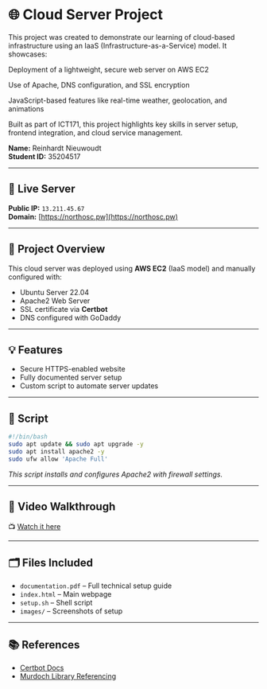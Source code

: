 # 🌐 Cloud Server Project

This project was created to demonstrate our learning of cloud-based infrastructure using an IaaS (Infrastructure-as-a-Service) model. It showcases:

Deployment of a lightweight, secure web server on AWS EC2

Use of Apache, DNS configuration, and SSL encryption

JavaScript-based features like real-time weather, geolocation, and animations

Built as part of ICT171, this project highlights key skills in server setup, frontend integration, and cloud service management.



**Name:** Reinhardt Nieuwoudt     
**Student ID:** 35204517  

---

## 🔗 Live Server
**Public IP:** `13.211.45.67`  
**Domain:** [https://northosc.pw](https://northosc.pw)

---

## 📄 Project Overview
This cloud server was deployed using **AWS EC2** (IaaS model) and manually configured with:
- Ubuntu Server 22.04
- Apache2 Web Server
- SSL certificate via **Certbot**
- DNS configured with GoDaddy

---

## 💡 Features
- Secure HTTPS-enabled website
- Fully documented server setup
- Custom script to automate server updates

---

## 🧠 Script
```bash
#!/bin/bash
sudo apt update && sudo apt upgrade -y
sudo apt install apache2 -y
sudo ufw allow 'Apache Full'
```

_This script installs and configures Apache2 with firewall settings._

---

## 🎥 Video Walkthrough
📺 [Watch it here](https://youtu.be/example)

---

## 🗂️ Files Included
- `documentation.pdf` – Full technical setup guide
- `index.html` – Main webpage
- `setup.sh` – Shell script
- `images/` – Screenshots of setup

---

## 📚 References
- [Certbot Docs](https://certbot.eff.org/)
- [Murdoch Library Referencing](http://library.murdoch.edu.au/Students/Referencing/)
